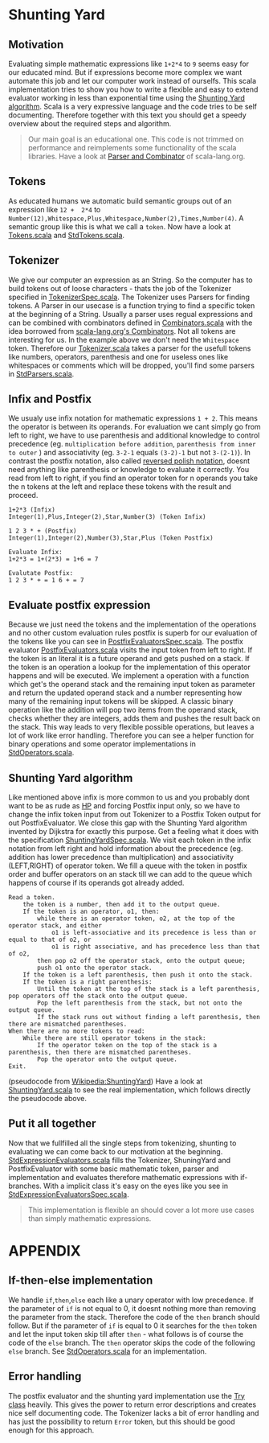 Shunting Yard
=============

Motivation
--------

Evaluating simple mathematic expressions like `1+2*4` to `9` seems easy for our educated mind.
But if expressions become more complex we want automate this job and let our computer work instead of ourselfs.
This scala implementation tries to show you how to write a flexible and easy to extend evaluator working in less than exponential time using the [Shunting Yard algorithm](http://en.wikipedia.org/wiki/Shunting-yard_algorithm).
Scala is a very expressive language and the code tries to be self documenting. Therefore together with this text you should get a speedy overview about the required steps and algorithm.

> Our main goal is an educational one. This code is not trimmed on performance and reimplements some functionality of the scala libraries. Have a look at [Parser and Combinator](http://www.scala-lang.org/api/2.11.5/scala-parser-combinators/#package) of scala-lang.org.


Tokens
------

As educated humans we automatic build semantic groups out of an expression like `12 +  2*4` to `Number(12),Whitespace,Plus,Whitespace,Number(2),Times,Number(4)`.
A semantic group like this is what we call a `token`.
Now have a look at [Tokens.scala](./src/main/scala/Tokens.scala) and [StdTokens.scala](./src/main/scala/StdTokens.scala).

Tokenizer
---------

We give our computer an expression as an String. So the computer has to build tokens out of loose characters - thats the job of the Tokenizer specified in [TokenizerSpec.scala](./src/test/scala/TokenizerSpec.scala).
The Tokenizer uses Parsers for finding tokens. A Parser in our usecase is a function trying to find a specific token at the beginning of a String.
Usually a parser uses regual expressions and can be combined with combinators defined in [Combinators.scala](./src/main/scala/util/Combinators.scala) with the idea borrowed from [scala-lang.org's Combinators](https://wiki.scala-lang.org/display/SW/Parser+Combinators--Getting+Started).
Not all tokens are interesting for us. In the example above we don't need the `Whitespace` token.
Therefore our [Tokenizer.scala](./src/main/scala/Tokenizer.scala) takes a parser for the usefull tokens like numbers, operators, parenthesis and one for useless ones like whitespaces or comments which will be dropped, you'll find some parsers in [StdParsers.scala](./src/test/scala/StdParsers.scala).

Infix and Postfix
-----------------

We usualy use infix notation for mathematic expressions `1 + 2`. This means the operator is between its operands. For evaluation we cant simply go from left to right, we have to use parenthesis and additional knowledge to control precedence (eg. `multiplication before addition`, `parenthesis from inner to outer` ) and associativity (eg. `3-2-1` equals `(3-2)-1` but not `3-(2-1)`).
In contrast the postfix notation, also called [reversed polish notation](http://en.wikipedia.org/wiki/Reverse_Polish_notation), doesnt need anything like parenthesis or knowledge to evaluate it correctly. You read from left to right, if you find an operator token for n operands you take the n tokens at the left and replace these tokens with the result and proceed.
```
1+2*3 (Infix)
Integer(1),Plus,Integer(2),Star,Number(3) (Token Infix)

1 2 3 * + (Postfix)
Integer(1),Integer(2),Number(3),Star,Plus (Token Postfix)

Evaluate Infix:
1+2*3 = 1+(2*3) = 1+6 = 7

Evalutate Postfix:
1 2 3 * + = 1 6 + = 7
```

Evaluate postfix expression
---------------------------

Because we just need the tokens and the implementation of the operations and no other custom evaluation rules postfix is superb for our evaluation of the tokens like you can see in [PostfixEvaluatorsSpec.scala](./src/test/scala/PostfixEvaluatorsSpec.scala).
The postfix evaluator [PostfixEvaluators.scala](./src/main/scala/PostfixEvaluators.scala) visits the input token from left to right.
If the token is an literal it is a future operand and gets pushed on a stack. If the token is an operation a lookup for the implementation of this operator happens and will be executed.
We implement a operation with a function which get's the operand stack and the remaining input token as parameter and return the updated operand stack and a number representing how many of the remaining input tokens will be skipped.
A classic binary operation like the addition will pop two items from the operand stack, checks whether they are integers, adds them and pushes the result back on the stack.
This way leads to very flexible possible operations, but leaves a lot of work like error handling. Therefore you can see a helper function for binary operations and some operator implementations in [StdOperators.scala](./src/main/scala/StdOperators.scala).

Shunting Yard algorithm
-----------------------

Like mentioned above infix is more common to us and you probably dont want to be as rude as [HP](http://en.wikipedia.org/wiki/HP-10C_series) and forcing Postfix input only, so we have to change the infix token input from out Tokenizer to a Postfix Token output for out PostfixEvaluator. We close this gap with the Shunting Yard algorithm invented by Dijkstra for exactly this purpose.
Get a feeling what it does with the specification [ShuntingYardSpec.scala](./src/test/scala/ShuntingYardSpec.scala).
We visit each token in the infix notation from left right and hold information about the precedence (eg. addition has lower precedence than multiplication) and associativity (LEFT,RIGHT) of operator token. We fill a queue with the token in postfix order and buffer operators on an stack till we can add to the queue which happens of course if its operands got already added.
```
Read a token.
	the token is a number, then add it to the output queue.
	If the token is an operator, o1, then:
		while there is an operator token, o2, at the top of the operator stack, and either
	    	o1 is left-associative and its precedence is less than or equal to that of o2, or
        	o1 is right associative, and has precedence less than that of o2,
        then pop o2 off the operator stack, onto the output queue;
		push o1 onto the operator stack.
	If the token is a left parenthesis, then push it onto the stack.
	If the token is a right parenthesis:
		Until the token at the top of the stack is a left parenthesis, pop operators off the stack onto the output queue.
		Pop the left parenthesis from the stack, but not onto the output queue.
		If the stack runs out without finding a left parenthesis, then there are mismatched parentheses.
When there are no more tokens to read:
	While there are still operator tokens in the stack:
		If the operator token on the top of the stack is a parenthesis, then there are mismatched parentheses.
		Pop the operator onto the output queue.
Exit.
```
(pseudocode from [Wikipedia:ShuntingYard](http://en.wikipedia.org/wiki/Shunting-yard_algorithm#The_algorithm_in_detail))
Have a look at [ShuntingYard.scala](./src/main/scala/ShuntingYard.scala) to see the real implementation, which follows directly the pseudocode above.

Put it all together
---------------

Now that we fullfilled all the single steps from tokenizing, shunting to evaluating we can come back to our motivation at the beginning. [StdExpressionEvaluators.scala](./src/main/scala/StdExpressionEvaluators.scala) fills the Tokenizer, ShuningYard and PostfixEvaluator with some basic mathematic token, parser and implementation and evaluates therefore mathematic expressions with if-branches.
With a implicit class it's easy on the eyes like you see in [StdExpressionEvaluatorsSpec.scala](./src/main/scala/StdExpressionEvaluatorsSpec.scala).

> This implementation is flexible an should cover a lot more use cases than simply mathematic expressions.

APPENDIX
========


If-then-else implementation
------------

We handle `if`,`then`,`else` each like a unary operator with low precedence.
If the parameter of `if` is not equal to 0, it doesnt nothing more than removing the parameter from the stack.
Therefore the code of the `then` branch should follow.
But if the parameter of `if` is equal to 0 it searches for the `then` token and let the input token skip till after `then` - what follows is of course the code of the `else` branch.
The `then` operator skips the code of the following `else` branch.
See [StdOperators.scala](./src/main/scala/StdOperators.scala) for an implementation.

Error handling
-----------

The postfix evaluator and the shunting yard implementation use the [Try class](http://www.scala-lang.org/files/archive/nightly/docs/library/index.html#scala.util.Try) heavily.
This gives the power to return error descriptions and creates nice self documenting code.
The Tokenizer lacks a bit of error handling and has just the possibility to return `Error` token, but this should be good enough for this approach.







